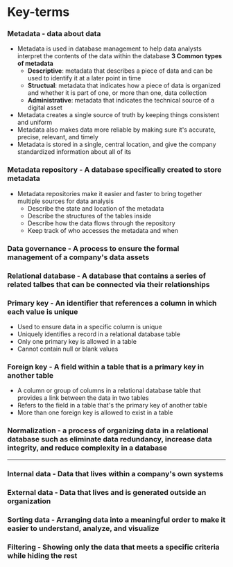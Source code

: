 # Key-terms

### Metadata - data about data

- Metadata is used in database management to help data analysts interpret the contents of the data within the database
  **3 Common types of metadata**
  - **Descriptive**: metadata that describes a piece of data and can be used to identify it at a later point in time
  - **Structual**: metadata that indicates how a piece of data is organized and whether it is part of one, or more than one, data collection
  - **Administrative**: metadata that indicates the technical source of a digital asset
- Metadata creates a single source of truth by keeping things consistent and uniform
- Metadata also makes data more reliable by making sure it's accurate, precise, relevant, and timely
- Metadata is stored in a single, central location, and give the company standardized information about all of its

### Metadata repository - A database specifically created to store metadata

- Metadata repositories make it easier and faster to bring together multiple sources for data analysis
  - Describe the state and location of the metadata
  - Describe the structures of the tables inside
  - Describe how the data flows through the repository
  - Keep track of who accesses the metadata and when

### Data governance - A process to ensure the formal management of a company's data assets

### Relational database - A database that contains a series of related talbes that can be connected via their relationships

### Primary key - An identifier that references a column in which each value is unique

- Used to ensure data in a specific column is unique
- Uniquely identifies a record in a relational database table
- Only one primary key is allowed in a table
- Cannot contain null or blank values

### Foreign key - A field within a table that is a primary key in another table

- A column or group of columns in a relational database table that provides a link between the data in two tables
- Refers to the field in a table that's the primary key of another table
- More than one foreign key is allowed to exist in a table

### Normalization - a process of organizing data in a relational database such as eliminate data redundancy, increase data integrity, and reduce complexity in a database

---

### Internal data - Data that lives within a company's own systems

### External data - Data that lives and is generated outside an organization

### Sorting data - Arranging data into a meaningful order to make it easier to understand, analyze, and visualize

### Filtering - Showing only the data that meets a specific criteria while hiding the rest

